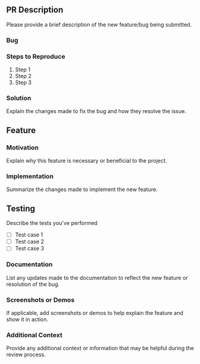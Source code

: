 ## PR Description

Please provide a brief description of the new feature/bug being submitted.

### Bug
### Steps to Reproduce 

1. Step 1
2. Step 2
3. Step 3

### Solution

Explain the changes made to fix the bug and how they resolve the issue.

## Feature

### Motivation

Explain why this feature is necessary or beneficial to the project.

### Implementation

Summarize the changes made to implement the new feature.

## Testing

Describe the tests you've performed 

- [ ] Test case 1
- [ ] Test case 2
- [ ] Test case 3

### Documentation

List any updates made to the documentation to reflect the new feature or resolution of the bug.

### Screenshots or Demos

If applicable, add screenshots or demos to help explain the feature and show it in action.

### Additional Context

Provide any additional context or information that may be helpful during the review process.
